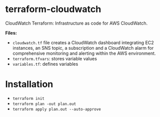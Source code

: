 # terraform-cloudwatch
CloudWatch Terraform: Infrastructure as code for AWS CloudWatch.

**Files:**
 - `cloudwatch.tf` file creates a CloudWatch dashboard integrating EC2 instances, an SNS topic, a subscription and a CloudWatch alarm for comprehensive monitoring and alerting within the AWS environment.
 - `terraform.tfvars`: stores variable values
 - `variables.tf`: defines variables

# Installation
 - `terraform init` 
 - `terraform plan -out plan.out`
 - `terraform apply plan.out --auto-approve`
